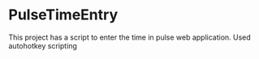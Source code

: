 # PulseTimeEntry
This project has a script to enter the time in pulse web application. Used autohotkey scripting 
